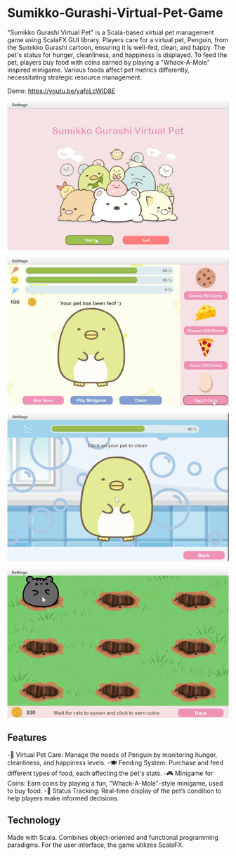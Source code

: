 # Sumikko-Gurashi-Virtual-Pet-Game

"Sumikko Gurashi Virtual Pet" is a Scala-based virtual pet management game using ScalaFX GUI library. Players care for a virtual pet, Penguin, from the Sumikko Gurashi cartoon, ensuring it is well-fed, clean, and happy. The pet's status for hunger, cleanliness, and happiness is displayed. To feed the pet, players buy food with coins earned by playing a "Whack-A-Mole" inspired minigame. Various foods affect pet metrics differently, necessitating strategic resource management.

Demo: https://youtu.be/yafeLcWID8E

![image alt](https://github.com/bernicetan28/Sumikko-Gurashi-Virtual-Pet-Game/blob/5b82d6a26d8109c68394c0a21ba6b3897aecbab1/Screenshot%202025-06-17%20142404.png)

![image alt](https://github.com/bernicetan28/Sumikko-Gurashi-Virtual-Pet-Game/blob/5b82d6a26d8109c68394c0a21ba6b3897aecbab1/Screenshot%202025-06-17%20142427.png)

![image alt](https://github.com/bernicetan28/Sumikko-Gurashi-Virtual-Pet-Game/blob/5b82d6a26d8109c68394c0a21ba6b3897aecbab1/Screenshot%202025-06-17%20142442.png)

![image alt](https://github.com/bernicetan28/Sumikko-Gurashi-Virtual-Pet-Game/blob/5b82d6a26d8109c68394c0a21ba6b3897aecbab1/Screenshot%202025-06-17%20142528.png)

## Features
-🐧 Virtual Pet Care: Manage the needs of Penguin by monitoring hunger, cleanliness, and happiness levels.
-🍽️ Feeding System: Purchase and feed different types of food, each affecting the pet's stats.
-🎮 Minigame for Coins: Earn coins by playing a fun, "Whack-A-Mole"-style minigame, used to buy food.
-🧼 Status Tracking: Real-time display of the pet’s condition to help players make informed decisions.

## Technology
Made with Scala. Combines object-oriented and functional programming paradigms. For the user interface, the game utilizes ScalaFX. 
